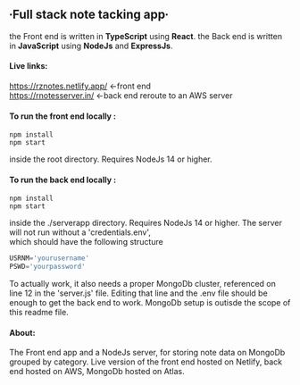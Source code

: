 ## ∙Full stack note tacking app∙

the Front end is written in **TypeScript** using **React**.
the Back end is written in **JavaScript** using **NodeJs** and **ExpressJs**.

#### Live links:
https://rznotes.netlify.app/   <-front end<br />
https://rnotesserver.in/       <-back end reroute to an AWS server
#### To run the front end locally :<br  />

```
npm install
npm start
```
inside the root directory. Requires NodeJs 14 or higher.
#### To run the back end locally :<br  />

```
npm install
npm start
```
inside the ./serverapp directory. Requires NodeJs 14 or higher.
The server will not run without a 'credentials.env',<br  /> which should have the following structure
```javascript
USRNM='yourusername'
PSWD='yourpassword'
```
To actually work, it also needs a proper MongoDb cluster,
referenced on line 12 in the 'server.js' file. Editing that line and the .env file should be enough to get the back end to work.
MongoDb setup is outisde the scope of this readme file.

#### About:
The Front end app and a NodeJs server, for storing note data on MongoDb grouped by category.
Live version of the front end hosted on Netlify, back end hosted on AWS, MongoDb hosted on Atlas.
